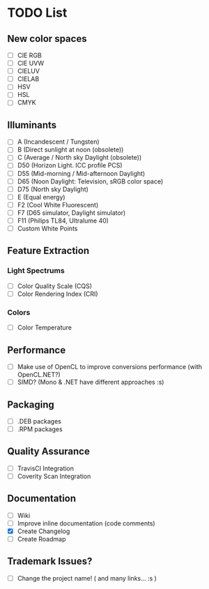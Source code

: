 # TODO List

## New color spaces
 * [ ] CIE RGB
 * [ ] CIE UVW
 * [ ] CIELUV
 * [ ] CIELAB
 * [ ] HSV
 * [ ] HSL
 * [ ] CMYK

## Illuminants
 * [ ] A (Incandescent / Tungsten)
 * [ ] B (Direct sunlight at noon (obsolete))
 * [ ] C (Average / North sky Daylight (obsolete))
 * [ ] D50 (Horizon Light. ICC profile PCS)
 * [ ] D55 (Mid-morning / Mid-afternoon Daylight)
 * [ ] D65 (Noon Daylight: Television, sRGB color space)
 * [ ] D75 (North sky Daylight)
 * [ ] E (Equal energy)
 * [ ] F2 (Cool White Fluorescent)
 * [ ] F7 (D65 simulator, Daylight simulator)
 * [ ] F11 (Philips TL84, Ultralume 40)
 * [ ] Custom White Points
 
## Feature Extraction

### Light Spectrums
  * [ ] Color Quality Scale (CQS)
  * [ ] Color Rendering Index (CRI)

### Colors
  * [ ] Color Temperature

## Performance
  * [ ] Make use of OpenCL to improve conversions performance (with OpenCL.NET?)
  * [ ] SIMD? (Mono & .NET have different approaches :s)

## Packaging
  * [ ] .DEB packages
  * [ ] .RPM packages

## Quality Assurance
  * [ ] TravisCI Integration
  * [ ] Coverity Scan Integration

## Documentation
  * [ ] Wiki
  * [ ] Improve inline documentation (code comments)
  * [X] Create Changelog
  * [ ] Create Roadmap

## Trademark Issues?
 * [ ] Change the project name! ( and many links... :s ) 
